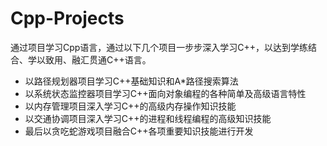 # Cpp-Projects

通过项目学习Cpp语言，通过以下几个项目一步步深入学习C++，以达到学练结合、学以致用、融汇贯通C++语言。

- 以路径规划器项目学习C++基础知识和A*路径搜索算法
- 以系统状态监控器项目学习C++面向对象编程的各种简单及高级语言特性
- 以内存管理项目深入学习C++的高级内存操作知识技能
- 以交通协调项目深入学习C++的进程和线程编程的高级知识技能
- 最后以贪吃蛇游戏项目融合C++各项重要知识技能进行开发



